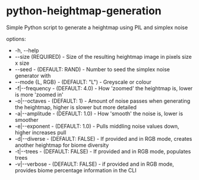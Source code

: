 # python-heightmap-generation
Simple Python script to generate a heightmap using PIL and simplex noise

options:
- -h, --help
- --size (REQUIRED) - Size of the resulting heightmap image in pixels size x size
- --seed - (DEFAULT: RAND) - Number to seed the simplex noise generator with
- --mode {L, RGB} - (DEFAULT: "L") - Greyscale or colour
- -f|--frequency - (DEFAULT: 4.0) - How 'zoomed' the heightmap is, lower is more 'zoomed in'
- -o|--octaves - (DEFAULT: 1) - Amount of noise passes when generating the heightmap, higher is slower but more detailed
- -a|--amplitude - (DEFAULT: 1.0) - How 'smooth' the noise is, lower is smoother
- -e|--exponent - (DEFAULT: 1.0) - Pulls middling noise values down, higher increases pull
- -d|--diverse - (DEFAULT: FALSE) - If provided and in RGB mode, creates another heightmap for biome diversity
- -t|--trees  - (DEFAULT: FALSE) - If provided and in RGB mode, populates trees
- -v|--verbose - (DEFAULT: FALSE) - if provided and in RGB mode, provides biome percentage information in the CLI
